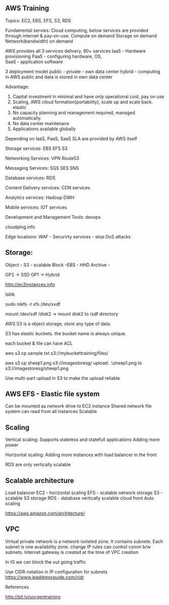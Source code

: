 
AWS Training
------------
Topics: EC2, EBS, EFS, S3, RDS

Fundamental servies: Cloud computing, below services are provided through internet & pay-on-use.
Compute on demand
Storage on demand
Network(bandwidth) on demand

AWS provides all 3 services delivery, 90+ services
IaaS - Hardware provisioning
PaaS - configuring hardware, OS,  
SaaS - application software

3 deployment model
public - 
private - own data center
hybrid -  computing in AWS public and data is stored in own data center

Advantage:
1. Capital investment in minimal and have only operational cost, pay on use
2. Scaling, AWS cloud formation(portability), scale up and scale back. elastic
3. No capacity planning and management required, managed automatically.
4. No data center maintenace
5. Applications available globally

Depending on IaaS, PaaS, SaaS SLA are provided by AWS itself

Storage services:
EBS
EFS
S3

Networking Services:
VPN
Route53

Messaging Services:
SQS 
SES 
SNS

Database services:
RDS

Content Delivery services:
CDN services

Analytics services:
Hadoop
DWH

Mobile services:
IOT services

Development and Management Tools:
devops

cloudping.info

Edge locations:
WAF - Securirty services - stop DoS attacks


Storage:
--------

Object - S3 - scalable
Block -EBS - HHD
Archive - 

GP2 -> SSD
GP1 -> Hybrid

http://ec2instances.info

lsblk

sudo mkfs -t xfs /dev/xvdf

mount /dev/sdf /disk2 -> mount disk2 to /sdf directory


AWS S3 is a object storage, store any type of data. 

S3 has elastic buckets. the bucket name is always unique.

each bucket & file can have ACL

aws s3 cp sample.txt s3://mybuckettraining/files/

aws s3 cp sheep1.png s3://imagestoresg/
upload: .\sheep1.png to s3://imagestoresg/sheep1.png


Use multi-part upload in S3 to make the upload reliable

AWS EFS - Elastic file system
------------------------------

Can be mounted as network drive to EC2 instance
Shared network file system can read from all instances
Scalable

Scaling
-------

Vertical scaling: Supports stateless and statefull applications
Adding more power

Horizontal scaling: 
Adding more instances with load balancer in the front

RDS are only vertically scalable

Scalable architecture
---------------------
Load balancer 
EC2 - horizontal scaling
EFS - scalable network storage
S3 - scalable S3 storage
RDS - database vertically scalable
cloud front
Auto scaling

https://aws.amazon.com/architecture/



VPC  
---

Virtual private network is a network isolated zone. It contains subnets.
Each subnet is one availability zone. change IP rules can control comm b/w subnets.
Internet gateway is created at the time of VPC creation

In IG we can block the out going traffic

Use CIDR notation in IP configuration for subnets
https://www.ipaddressguide.com/cidr



References

http://bit.ly/socgentraining







